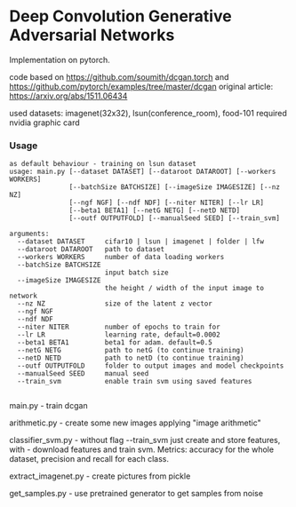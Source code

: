 # Deep Convolution Generative Adversarial Networks

Implementation  on pytorch.

code based on https://github.com/soumith/dcgan.torch and https://github.com/pytorch/examples/tree/master/dcgan
original article: https://arxiv.org/abs/1511.06434

used datasets: imagenet(32x32), lsun(conference_room), food-101
required nvidia graphic card

### Usage
```
as default behaviour - training on lsun dataset
usage: main.py [--dataset DATASET] [--dataroot DATAROOT] [--workers WORKERS]
               [--batchSize BATCHSIZE] [--imageSize IMAGESIZE] [--nz NZ]
               [--ngf NGF] [--ndf NDF] [--niter NITER] [--lr LR]
               [--beta1 BETA1] [--netG NETG] [--netD NETD]
               [--outf OUTPUTFOLD] [--manualSeed SEED] [--train_svm]

arguments:
  --dataset DATASET     cifar10 | lsun | imagenet | folder | lfw
  --dataroot DATAROOT   path to dataset
  --workers WORKERS     number of data loading workers
  --batchSize BATCHSIZE
                        input batch size
  --imageSize IMAGESIZE
                        the height / width of the input image to network
  --nz NZ               size of the latent z vector
  --ngf NGF
  --ndf NDF
  --niter NITER         number of epochs to train for
  --lr LR               learning rate, default=0.0002
  --beta1 BETA1         beta1 for adam. default=0.5
  --netG NETG           path to netG (to continue training)
  --netD NETD           path to netD (to continue training)
  --outf OUTPUTFOLD     folder to output images and model checkpoints
  --manualSeed SEED     manual seed
  --train_svm           enable train svm using saved features
  
```

main.py - train dcgan

arithmetic.py - create some new images applying "image arithmetic"

classifier_svm.py - without flag --train_svm just create and store features, with - download features and train svm. Metrics: accuracy for the whole dataset, precision and recall for each class.

extract_imagenet.py - create pictures from pickle

get_samples.py - use pretrained generator to get samples from noise
